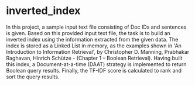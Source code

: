 # inverted_index
In this project, a sample input text file consisting of Doc IDs and sentences is given. Based on this provided input text file, the task is to build an inverted index using the information extracted from the given data. The index is stored as a Linked List in memory, as the examples shown in 'An Introduction to Information Retrieval', by Christopher D. Manning, Prabhakar Raghavan, Hinrich Schütze - (Chapter 1 – Boolean Retrieval). Having built this index, a Document-at-a-time (DAAT) strategy is implemented to return Boolean query results. Finally, the TF-IDF score is calculated to rank and sort the query results.
